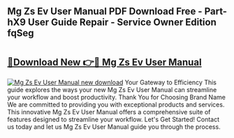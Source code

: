 ## Mg Zs Ev User Manual PDF Download Free - Part-hX9 User Guide Repair - Service Owner Edition fqSeg

# <h2><a href="http://cf23291.oget.top/?id=Mg+Zs+Ev+User+Manual">🔗Download New 👉🔴 Mg Zs Ev User Manual</a></h2>

[![Mg Zs Ev User Manual new download](https://i.imgur.com/5g1atiW.png)](http://cf23291.oget.top/?id=Mg+Zs+Ev+User+Manual)
Your Gateway to Efficiency This guide explores the ways your new Mg Zs Ev User Manual can streamline your workflow and boost productivity. Thank You for Choosing Brand Name We are committed to providing you with exceptional products and services. This innovative Mg Zs Ev User Manual offers a comprehensive suite of features designed to streamline your workflow. Let's Get Started! Contact us today and let us Mg Zs Ev User Manual guide you through the process.
